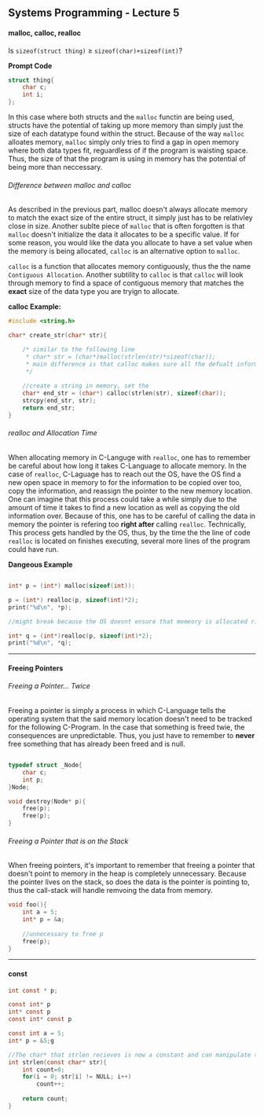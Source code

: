 ## Systems Programming - Lecture 5

#### malloc, calloc, realloc

Is `sizeof(struct thing)` ≥ `sizeof(char)+sizeof(int)`?

<b>Prompt Code</b>
```C
struct thing{
	char c;
	int i;
};
```

In this case where both structs and the `malloc` functin are being used, structs have the potential of taking up more memory than simply just the size of each datatype found within the struct. Because of the way `malloc` alloates memory, `malloc` simply only tries to find a gap in open memory where both data types fit, reguardless of if the program is waisting space. Thus, the size of that the program is using in memory has the potential of being more than neccessary.  


###### Difference between malloc and calloc
As described in the previous part, malloc doesn't always allocate memory to match the exact size of the entire struct, it simply just has to be relativley close in size. Another sublte piece of `malloc` that is often forgotten is that `malloc` doesn't initialize the data it allocates to be a specific value. If for some reason, you would like the data you allocate to have a set value when the memory is being allocated, `calloc` is an alternative option to `malloc`.

`calloc` is a function that allocates memory contiguously, thus the the name `Contiguous Allocation`. Another subtility to `calloc` is that `calloc` will look through memory to find a space of contiguous memory that matches the <b>exact</b> size of the data type you are tryign to allocate.

<b>calloc Example:</b>

```C
#include <string.h>

char* create_str(char* str){

	/* similar to the following line
	 * char* str = (char*)malloc(strlen(str)*sizeof(char));
	 * main difference is that calloc makes sure all the defualt information is null while malloc won't
	 */
	
	//create a string in memory, set the 
	char* end_str = (char*) calloc(strlen(str), sizeof(char));
	strcpy(end_str, str);
	return end_str;
}
```

###### realloc and Allocation Time

When allocating memory in C-Languge with `realloc`, one has to remember be careful about how long it takes C-Language to allocate memory. In the case of `realloc`, C-Laguage has to reach out the OS, have the OS find a new open space in memory to for the information to be copied over too, copy the information, and reassign the pointer to the new memory location. One can imagine that this process could take a while simply due to the amount of time it takes to find a new location as well as copying the old information over. Because of this, one has to be careful of calling the data in  memory the pointer is refering too <b>right after</b> calling `realloc`. Technically, This process gets handled by the OS, thus, by the time the the line of code `realloc` is located on finishes executing, several more lines of the program could have run. 

<b>Dangeous Example</b>
```C

int* p = (int*) malloc(sizeof(int)):

p = (int*) realloc(p, sizeof(int)*2);
print("%d\n", *p);

//might break because the OS doesnt ensure that memeory is allocated right after you call realloc

int* q = (int*)realloc(p, sizeof(int)*2);
print("%d\n", *q);

```

---

#### Freeing Pointers

###### Freeing a Pointer... Twice
Freeing a pointer is simply a process in which C-Language tells the operating system that the said memory location doesn't need to be tracked for the following C-Program. In the case that something is freed twie, the consequences are unpredictable. Thus, you just have to remember to <b>never</b> free something that has already been freed and is null. 

```C

typedef struct _Node{
	char c;
	int p;
}Node;

void destroy(Node* p){
	free(p);
	free(p);
}
```

###### Freeing a Pointer that is on the Stack 
When freeing pointers, it's important to remember that freeing a pointer that doesn't point to memory in the heap is completely unnecessary. Because the pointer lives on the stack, so does the data is the pointer is pointing to, thus the call-stack will handle remvoing the data from memory. 

```C
void foo(){
	int a = 5;
	int* p = &a;
	
	//unnecessary to free p
	free(p);
}
```

--- 

#### const

```C
int const * p;

const int* p
int* const p
const int* const p

const int a = 5;
int* p = &5;g
```

```C
//The char* that strlen recieves is now a constant and can manipulate the data
int strlen(const char* str){
	int count=0;
	for(i = 0; str[i] != NULL; i++)
		count++;
	
	return count;
}

```


